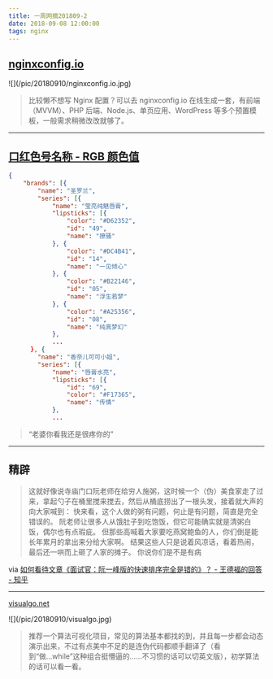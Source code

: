 ```yaml
---
title: 一周网摘201809-2
date: 2018-09-08 12:00:00
tags: nginx
---
```


## [nginxconfig.io](https://nginxconfig.io/)

<div style="vertical-align:top; display: inline-block;width: 50%">![](/pic/20180910/nginxconfig.io.jpg)</div>

> 比较懒不想写 Nginx 配置？可以去 nginxconfig.io 在线生成一套，有前端（MVVM）、PHP 后端、Node.js、单页应用、WordPress 等多个预置模板，一般需求稍微改改就够了。

---

## [口红色号名称 - RGB 颜色值](https://github.com/Ovilia/lipstick/blob/gh-pages/src/lipstick.json)

```json
{
    "brands": [{
        "name": "圣罗兰",
        "series": [{
            "name": "莹亮纯魅唇膏",
            "lipsticks": [{
                "color": "#D62352",
                "id": "49",
                "name": "撩骚"
            }, {
                "color": "#DC4B41",
                "id": "14",
                "name": "一见倾心"
            }, {
                "color": "#B22146",
                "id": "05",
                "name": "浮生若梦"
            }, {
                "color": "#A25356",
                "id": "08",
                "name": "纯真梦幻"
            },
            ...
      }, {
        "name": "香奈儿可可小姐",
        "series": [{
            "name": "唇膏水亮",
            "lipsticks": [{
                "id": "69",
                "color": "#F17365",
                "name": "传情"
            },
            ...
```

> “老婆你看我还是很疼你的”

---

## 精辟

> 这就好像说寺庙门口阮老师在给穷人施粥，这时候一个（伪）美食家走了过来，拿起勺子在桶里搅来搅去，然后从桶底捞出了一根头发，接着就大声的向大家喊到：
> 快来看，这个人做的粥有问题，何止是有问题，简直是完全错误的。
> 阮老师让很多人从饿肚子到吃饱饭，但它可能确实就是清粥白饭，偶尔也有点瑕疵。
> 但那些高喊着大家要吃燕窝鲍鱼的人，你们倒是能长年累月的拿出来分给大家啊。
> 结果这些人只是说着风凉话，看着热闹，最后还一哄而上砸了人家的摊子。
> 你说你们是不是有病

via [如何看待文章《面试官：阮一峰版的快速排序完全是错的》？ - 王德福的回答 - 知乎](https://www.zhihu.com/question/276746146/answer/391815949)

---

[visualgo.net](https://visualgo.net/zh)

<div style="vertical-align:top; display: inline-block;width: 60%">![](/pic/20180910/visualgo.jpg)</div>

> 推荐一个算法可视化项目，常见的算法基本都找的到，并且每一步都会动态演示出来，不过有点美中不足的是连伪代码都顺手翻译了（看到“做...while”这种组合挺懵逼的……不习惯的话可以切英文版），初学算法的话可以看一看。
